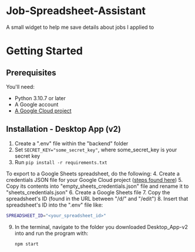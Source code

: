 # Job-Spreadsheet-Assistant
A small widget to help me save details about jobs I applied to

# Getting Started
## Prerequisites
You'll need:
- Python 3.10.7 or later
- A Google account
- [A Google Cloud project](https://developers.google.com/workspace/guides/create-project)
## Installation - Desktop App (v2)
1. Create a ".env" file within the "backend" folder
2. Set `SECRET_KEY="some_secret_key"`, where some_secret_key is your secret key
3. Run `pip install -r requirements.txt`

To export to a Google Sheets spreadsheet, do the following:
4. Create a credentials JSON file for your Google Cloud project ([steps found here](https://developers.google.com/sheets/api/quickstart/python#authorize_credentials_for_a_desktop_application))
5. Copy its contents into "empty_sheets_credentials.json" file and rename it to "sheets_credentials.json"
6. Create a Google Sheets file
7. Copy the spreadsheet's ID (found in the URL between "/d/" and "/edit")
8. Insert that spreadsheet's ID into the ".env" file like:
   ```sh
   SPREADSHEET_ID="<your_spreadsheet_id>"
   ```
   
9. In the terminal, navigate to the folder you downloaded Desktop_App-v2 into and run the program with:
   ```sh
   npm start
   ```
